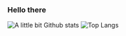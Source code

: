 ### Hello there
![A little bit Github stats](https://github-readme-stats.vercel.app/api?username=delibash&show_icons=true&theme=default&count_private=true)
![Top Langs](https://github-readme-stats.vercel.app/api/top-langs/?username=delibash&layout=compact)
